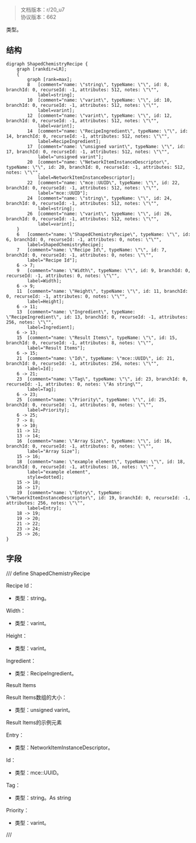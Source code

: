 # <!-- md:samp ShapedChemistryRecipe -->

> 文档版本：r/20_u7<br/>协议版本：662

<!-- md:samp ShapedChemistryRecipe -->类型。

## 结构

```viz
digraph ShapedChemistryRecipe {
	graph [rankdir=LR];
	{
		graph [rank=max];
		8	[comment="name: \"string\", typeName: \"\", id: 8, branchId: 0, recurseId: -1, attributes: 512, notes: \"\"",
			label=string];
		10	[comment="name: \"varint\", typeName: \"\", id: 10, branchId: 0, recurseId: -1, attributes: 512, notes: \"\"",
			label=varint];
		12	[comment="name: \"varint\", typeName: \"\", id: 12, branchId: 0, recurseId: -1, attributes: 512, notes: \"\"",
			label=varint];
		14	[comment="name: \"RecipeIngredient\", typeName: \"\", id: 14, branchId: 0, recurseId: -1, attributes: 512, notes: \"\"",
			label=RecipeIngredient];
		17	[comment="name: \"unsigned varint\", typeName: \"\", id: 17, branchId: 0, recurseId: -1, attributes: 512, notes: \"\"",
			label="unsigned varint"];
		20	[comment="name: \"NetworkItemInstanceDescriptor\", typeName: \"\", id: 20, branchId: 0, recurseId: -1, attributes: 512, notes: \"\"",
			label=NetworkItemInstanceDescriptor];
		22	[comment="name: \"mce::UUID\", typeName: \"\", id: 22, branchId: 0, recurseId: -1, attributes: 512, notes: \"\"",
			label="mce::UUID"];
		24	[comment="name: \"string\", typeName: \"\", id: 24, branchId: 0, recurseId: -1, attributes: 512, notes: \"\"",
			label=string];
		26	[comment="name: \"varint\", typeName: \"\", id: 26, branchId: 0, recurseId: -1, attributes: 512, notes: \"\"",
			label=varint];
	}
	6	[comment="name: \"ShapedChemistryRecipe\", typeName: \"\", id: 6, branchId: 0, recurseId: -1, attributes: 0, notes: \"\"",
		label=ShapedChemistryRecipe];
	7	[comment="name: \"Recipe Id\", typeName: \"\", id: 7, branchId: 0, recurseId: -1, attributes: 0, notes: \"\"",
		label="Recipe Id"];
	6 -> 7;
	9	[comment="name: \"Width\", typeName: \"\", id: 9, branchId: 0, recurseId: -1, attributes: 0, notes: \"\"",
		label=Width];
	6 -> 9;
	11	[comment="name: \"Height\", typeName: \"\", id: 11, branchId: 0, recurseId: -1, attributes: 0, notes: \"\"",
		label=Height];
	6 -> 11;
	13	[comment="name: \"Ingredient\", typeName: \"RecipeIngredient\", id: 13, branchId: 0, recurseId: -1, attributes: 256, notes: \"\"",
		label=Ingredient];
	6 -> 13;
	15	[comment="name: \"Result Items\", typeName: \"\", id: 15, branchId: 0, recurseId: -1, attributes: 8, notes: \"\"",
		label="Result Items"];
	6 -> 15;
	21	[comment="name: \"Id\", typeName: \"mce::UUID\", id: 21, branchId: 0, recurseId: -1, attributes: 256, notes: \"\"",
		label=Id];
	6 -> 21;
	23	[comment="name: \"Tag\", typeName: \"\", id: 23, branchId: 0, recurseId: -1, attributes: 0, notes: \"As string\"",
		label=Tag];
	6 -> 23;
	25	[comment="name: \"Priority\", typeName: \"\", id: 25, branchId: 0, recurseId: -1, attributes: 0, notes: \"\"",
		label=Priority];
	6 -> 25;
	7 -> 8;
	9 -> 10;
	11 -> 12;
	13 -> 14;
	16	[comment="name: \"Array Size\", typeName: \"\", id: 16, branchId: 0, recurseId: -1, attributes: 0, notes: \"\"",
		label="Array Size"];
	15 -> 16;
	18	[comment="name: \"example element\", typeName: \"\", id: 18, branchId: 0, recurseId: -1, attributes: 16, notes: \"\"",
		label="example element",
		style=dotted];
	15 -> 18;
	16 -> 17;
	19	[comment="name: \"Entry\", typeName: \"NetworkItemInstanceDescriptor\", id: 19, branchId: 0, recurseId: -1, attributes: 256, notes: \"\"",
		label=Entry];
	18 -> 19;
	19 -> 20;
	21 -> 22;
	23 -> 24;
	25 -> 26;
}

```

## 字段

/// define
ShapedChemistryRecipe

Recipe Id：<!-- md:samp string -->

- 类型：string。

Width：<!-- md:samp varint -->

- 类型：varint。

Height：<!-- md:samp varint -->

- 类型：varint。

Ingredient：[<!-- md:samp RecipeIngredient -->](refs/protocols/types/RecipeIngredient.md)

- 类型：RecipeIngredient。

Result Items

Result Items数组的大小：<!-- md:samp unsigned varint -->

- 类型：unsigned varint。

Result Items的示例元素

Entry：[<!-- md:samp NetworkItemInstanceDescriptor -->](refs/protocols/types/NetworkItemInstanceDescriptor.md)

- 类型：NetworkItemInstanceDescriptor。

Id：[<!-- md:samp mce::UUID -->](refs/protocols/types/mce::UUID.md)

- 类型：mce::UUID。

Tag：<!-- md:samp string -->

- 类型：string。As string

Priority：<!-- md:samp varint -->

- 类型：varint。


///
